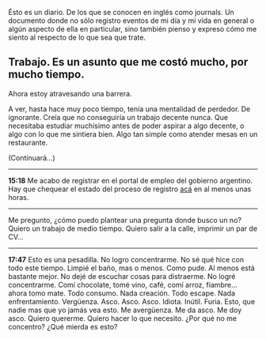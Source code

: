 
Ésto es un diario. De los que se conocen en inglés como journals. Un documento donde no sólo registro eventos de mi día y mi vida en general o algún aspecto de ella en particular, sino también pienso y expreso cómo me siento al respecto de lo que sea que trate.

## Trabajo. Es un asunto que me costó mucho, por mucho tiempo.

Ahora estoy atravesando una barrera.

A ver, hasta hace muy poco tiempo, tenía una mentalidad de perdedor. De ignorante. Creía que no conseguiría un trabajo decente nunca. Que necesitaba estudiar muchísimo antes de poder aspirar a algo decente, o algo con lo que me sintiera bien. Algo tan simple como atender mesas en un restaurante.

(Continuará...)

---
**15:18** Me acabo de registrar en el portal de empleo del gobierno argentino. Hay que chequear el estado del proceso de registro [acá](https://portalempleo.gob.ar/Registro/Estado) en al menos unas horas.

---
Me pregunto, ¿cómo puedo plantear una pregunta donde busco un no? Quiero un trabajo de medio tiempo. Quiero salir a la calle, imprimir un par de CV...

---
**17:47** Esto es una pesadilla. No logro concentrarme. No sé qué hice con todo este tiempo. Limpié el baño, mas o menos. Como pude. Al menos está bastante mejor. No dejé de escuchar cosas para distraerme. No logré concentrarme. Comí chocolate, tomé vino, café, comí arroz, fiambre... ahora tomo mate. Todo consumo. Nada creación. Todo escape. Nada enfrentamiento. Vergüenza. Asco. Asco. Asco. Idiota. Inútil. Furia. Esto, que nadie mas que yo jamás vea esto. Me avergüenza. Me da asco. Me doy asco. Quiero quererme. Quiero hacer lo que necesito. ¿Por qué no me concentro? ¿Qué mierda es esto?
